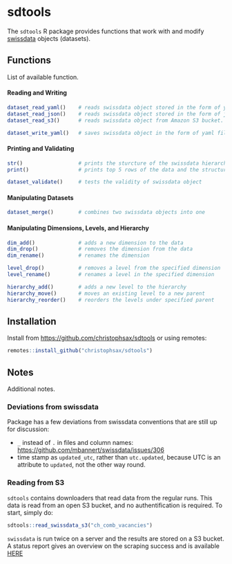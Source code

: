 # sdtools

The `sdtools` R package provides functions that work with and modify [swissdata](https://github.com/mbannert/swissdata) objects (datasets).

## Functions ##

List of available function.

#### Reading and Writing ####

```r
dataset_read_yaml()    # reads swissdata object stored in the form of yaml files
dataset_read_json()    # reads swissdata object stored in the form of json files
dataset_read_s3()      # reads swissdata object from Amazon S3 bucket.

dataset_write_yaml()   # saves swissdata object in the form of yaml files
```

#### Printing and Validating ####

```r
str()                  # prints the sturcture of the swissdata hierarchy
print()                # prints top 5 rows of the data and the structure of hierarchy

dataset_validate()     # tests the validity of swissdata object
```

#### Manipulating Datasets ####

```r
dataset_merge()        # combines two swissdata objects into one
```

#### Manipulating Dimensions, Levels, and Hierarchy ####

```r
dim_add()              # adds a new dimension to the data
dim_drop()             # removes the dimension from the data
dim_rename()           # renames the dimension

level_drop()           # removes a level from the specified dimension
level_rename()         # renames a level in the specified dimension

hierarchy_add()        # adds a new level to the hierarchy
hierarchy_move()       # moves an existing level to a new parent
hierarchy_reorder()    # reorders the levels under specified parent
```

## Installation ##

Install from https://github.com/christophsax/sdtools or using remotes:

```r
remotes::install_github("christophsax/sdtools")
```

## Notes ##

Additional notes.

### Deviations from swissdata ###

Package has a few deviations from swissdata conventions that are still up for discussion:

- `_` instead of `.` in files and column names: https://github.com/mbannert/swissdata/issues/306
- time stamp as `updated_utc`, rather than `utc.updated`, because UTC is an attribute to `updated`, not the other way round.

### Reading from S3 ###

`sdtools` contains downloaders that read data from the regular runs.
This data is read from an open S3 bucket, and no authentification is required.
To start, simply do:

```r
sdtools::read_swissdata_s3("ch_comb_vacancies")
```

`swissdata` is run twice on a server and the results are stored on a S3 bucket.
A status report gives an overview on the scraping success and is available [HERE](https://sos-ch-dk-2.exo.io/swissdata/status.html)

